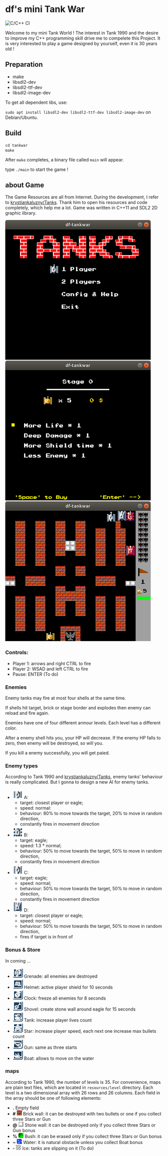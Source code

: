 # df's mini Tank War

![C/C++ CI](https://github.com/dingfen/TankWar/workflows/C/C++%20CI/badge.svg)

Welcome to my mini Tank World ! The interest in Tank 1990 and the desire to improve my C++ programming skill drive me to compelete this Project. It is very interested to play a game designed by yourself, even it is 30 years old !

## Preparation

 - make
 - libsdl2-dev
 - libsdl2-ttf-dev
 - libsdl2-image-dev

To get all dependent libs, use:

`sudo apt install libsdl2-dev libsdl2-ttf-dev libsdl2-image-dev` on Debian/Ubuntu.

## Build

```shell
cd tankwar
make
```

After `make` completes, a binary file called `main` will appear.

type `./main` to start the game !

## about Game

The Game Resources are all from Internet. During the development, I refer to [krystiankaluzny/Tanks](https://github.com/krystiankaluzny/Tanks). Thank him to open his resources and code completely, which help me a lot. Game was written in C++11 and SDL2 2D graphic library.

![Start menu](resources/img/start.png)
![Start Store](resources/img/start_1.png)
![Stage one](resources/img/stage_1.png)

### Controls:

 - Player 1: arrows and right CTRL to fire
 - Player 2: WSAD and left CTRL to fire
 - Pause: ENTER (To do)

### Enemies
Enemy tanks may fire at most four shells at the same time.

If shells hit target, brick or stage border and explodes then enemy can reload and fire again.

Enemies have one of four different armour levels. Each level has a different color.

After a enemy shell hits you, your HP will decrease.
If the enemy HP falls to zero, then enemy will be destroyed, so will you.

If you kill a enemy successfully, you will get paied.

### Enemy types

According to Tank 1990 and [krystiankaluzny/Tanks](https://github.com/krystiankaluzny/Tanks), enemy tanks' behaviour is really complicated. But I gonna to design a new AI for enemy tanks. 

 - ![Enemy A](resources/img/enemy_a.png) A:
    - target: closest player or eagle; 
    - speed: normal: 
    - behaviour: 80% to move towards the target, 20% to move in random direction,
    - constantly fires in movement direction
 - ![Enemy B](resources/img/enemy_b.png) B: 
    - target: eagle; 
    - speed: 1.3 * normal; 
    - behaviour: 50% to move towards the target, 50% to move in random direction, 
    - constantly fires in movement direction
 - ![Enemy C](resources/img/enemy_c.png) C: 
    - target: eagle; 
    - speed: normal;
    - behaviour: 50% to move towards the target, 50% to move in random direction, 
    - constantly fires in movement direction
 - ![Enemy D](resources/img/enemy_d.png) D:
    - target: closest player or eagle;
    - speed: normal;
    - behaviour: 50% to move towards the target, 50% to move in random direction,
    - fires if target is in front of

### Bonus & Store

In coming ...

 - ![Bonus grenade](resources/img/bonus_grenade.png) Grenade: all enemies are destroyed
 - ![Bonus helmet](resources/img/bonus_helmet.png) Helmet: active player shield for 10 seconds
 - ![Bonus clock](resources/img/bonus_clock.png) Clock: freeze all enemies for 8 seconds
 - ![Bonus shovel](resources/img/bonus_shovel.png) Shovel: create stone wall around eagle for 15 seconds
 - ![Bonus tank](resources/img/bonus_tank.png) Tank: increase player lives count 
 - ![Bonus star](resources/img/bonus_star.png) Star: increase player speed, each next one increase max bullets count
 - ![Bonus gun](resources/img/bonus_gun.png) Gun: same as three starts
 - ![Bonus boat](resources/img/bonus_boat.png) Boat: allows to move on the water

### maps

According to Tank 1990, the number of levels is 35. For convenience, maps are plain text files, which are located in `resources/level` directory.
Each level is a two dimensional array with 26 rows and 26 columns.
Each field in the array should be one of following elements:

 - **.** Empty field
 - **#** ![Brick wall](resources/img/brick.png) Brick wall: it can be destroyed with two bullets or one if you collect three Stars or Gun
 - **@** ![Stone wall](resources/img/stone.png) Stone wall: it can be destroyed only if you collect three Stars or Gun bonus
 - **%** ![Bush](resources/img/bush.png) Bush: it can be erased only if you collect three Stars or Gun bonus
 - **~** ![Water](resources/img/water.png) Water: it is natural obstacle unless you collect Boat bonus
 - **-** ![Ice](resources/img/ice.png) Ice: tanks are slipping on it (To do)

